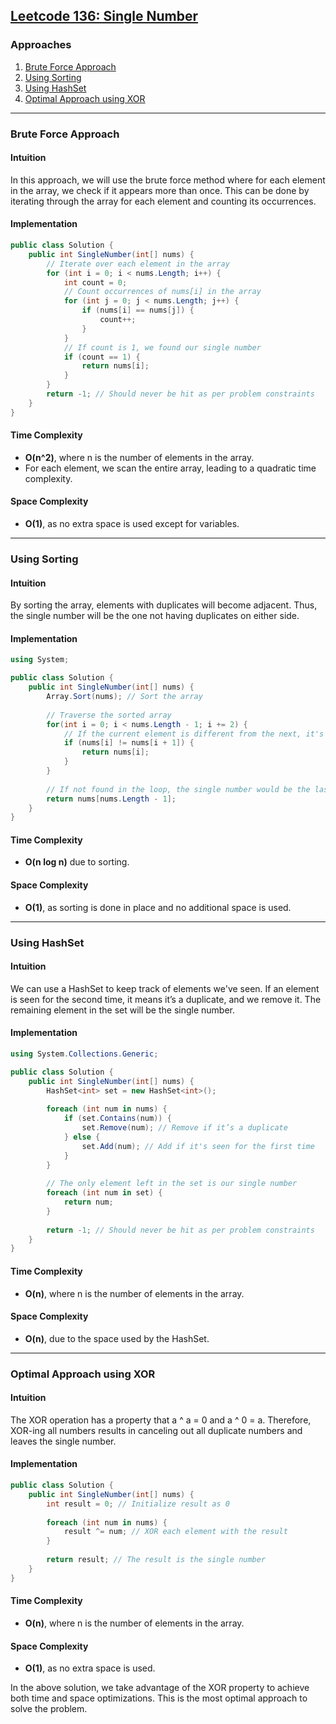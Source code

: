 ## [Leetcode 136: Single Number](https://leetcode.com/problems/single-number/)

### Approaches
1. [Brute Force Approach](#brute-force-approach)
2. [Using Sorting](#using-sorting)
3. [Using HashSet](#using-hashset)
4. [Optimal Approach using XOR](#optimal-approach-using-xor)

---

### Brute Force Approach

#### Intuition
In this approach, we will use the brute force method where for each element in the array, we check if it appears more than once. This can be done by iterating through the array for each element and counting its occurrences.

#### Implementation
```csharp
public class Solution {
    public int SingleNumber(int[] nums) {
        // Iterate over each element in the array
        for (int i = 0; i < nums.Length; i++) {
            int count = 0;
            // Count occurrences of nums[i] in the array
            for (int j = 0; j < nums.Length; j++) {
                if (nums[i] == nums[j]) {
                    count++;
                }
            }
            // If count is 1, we found our single number
            if (count == 1) {
                return nums[i];
            }
        }
        return -1; // Should never be hit as per problem constraints
    }
}
```

#### Time Complexity
- **O(n^2)**, where n is the number of elements in the array.
- For each element, we scan the entire array, leading to a quadratic time complexity.

#### Space Complexity
- **O(1)**, as no extra space is used except for variables.

---

### Using Sorting

#### Intuition
By sorting the array, elements with duplicates will become adjacent. Thus, the single number will be the one not having duplicates on either side.

#### Implementation
```csharp
using System;

public class Solution {
    public int SingleNumber(int[] nums) {
        Array.Sort(nums); // Sort the array
        
        // Traverse the sorted array
        for(int i = 0; i < nums.Length - 1; i += 2) {
            // If the current element is different from the next, it's the single number
            if (nums[i] != nums[i + 1]) {
                return nums[i];
            }
        }
        
        // If not found in the loop, the single number would be the last element
        return nums[nums.Length - 1];
    }
}
```

#### Time Complexity
- **O(n log n)** due to sorting.

#### Space Complexity
- **O(1)**, as sorting is done in place and no additional space is used.

---

### Using HashSet

#### Intuition
We can use a HashSet to keep track of elements we've seen. If an element is seen for the second time, it means it’s a duplicate, and we remove it. The remaining element in the set will be the single number.

#### Implementation
```csharp
using System.Collections.Generic;

public class Solution {
    public int SingleNumber(int[] nums) {
        HashSet<int> set = new HashSet<int>();
        
        foreach (int num in nums) {
            if (set.Contains(num)) {
                set.Remove(num); // Remove if it’s a duplicate
            } else {
                set.Add(num); // Add if it's seen for the first time
            }
        }
        
        // The only element left in the set is our single number
        foreach (int num in set) {
            return num;
        }
        
        return -1; // Should never be hit as per problem constraints
    }
}
```

#### Time Complexity
- **O(n)**, where n is the number of elements in the array.

#### Space Complexity
- **O(n)**, due to the space used by the HashSet.

---

### Optimal Approach using XOR

#### Intuition
The XOR operation has a property that a ^ a = 0 and a ^ 0 = a. Therefore, XOR-ing all numbers results in canceling out all duplicate numbers and leaves the single number.

#### Implementation
```csharp
public class Solution {
    public int SingleNumber(int[] nums) {
        int result = 0; // Initialize result as 0
        
        foreach (int num in nums) {
            result ^= num; // XOR each element with the result
        }
        
        return result; // The result is the single number
    }
}
```

#### Time Complexity
- **O(n)**, where n is the number of elements in the array.

#### Space Complexity
- **O(1)**, as no extra space is used.

In the above solution, we take advantage of the XOR property to achieve both time and space optimizations. This is the most optimal approach to solve the problem.


